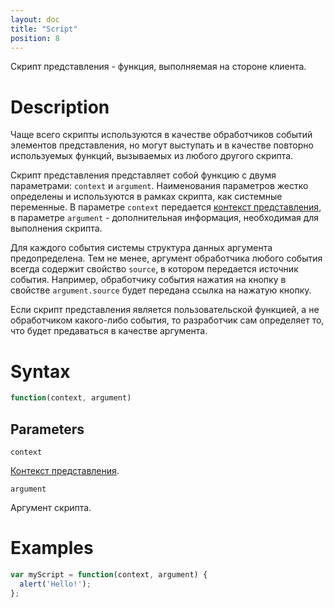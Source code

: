 ```yaml
---
layout: doc
title: "Script"
position: 8
---
```


Скрипт представления - функция, выполняемая на стороне клиента.

# Description

Чаще всего скрипты используются в качестве обработчиков событий элементов представления, но могут
выступать и в качестве повторно используемых функций, вызываемых из любого другого скрипта.

Скрипт представления представляет собой функцию с двумя параметрами: `context` и `argument`. Наименования
параметров жестко определены и используются в рамках скрипта, как системные переменные. В параметре
`context` передается [контекст представления](../ViewContext/), в параметре `argument` - дополнительная
информация, необходимая для выполнения скрипта.

Для каждого события системы структура данных аргумента предопределена. Тем не менее, аргумент обработчика
любого события всегда содержит свойство `source`, в котором передается источник события. Например,
обработчику события нажатия на кнопку в свойстве `argument.source` будет передана ссылка на нажатую
кнопку.

Если скрипт представления является пользовательской функцией, а не обработчиком какого-либо события,
то разработчик сам определяет то, что будет предаваться в качестве аргумента.

# Syntax

```js
function(context, argument)
```

## Parameters

`context`

[Контекст представления](../ViewContext/).

`argument`

Аргумент скрипта.

# Examples

```js
var myScript = function(context, argument) {
  alert('Hello!');
};
```